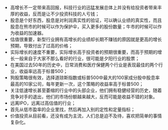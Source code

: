 - 高增长不一定带来高回报，科技行业的迅猛发展总体上并没有给投资者带来丰厚的收益，反而是让不少投资科技的人亏钱；
- 股息是个好东西，股息是对利润真实性的验证，可以确认业绩的真实性，而且股息在熊市的时候可以作为保护伞，买入更多的股份数量；牛市的时候可以作为收益的加速器。
- 估值很重要，新型行业拥有高增长的业绩却长期不赚钱的原因就是更高的增长预期，导致付出了过高的价格；
- 实际增长的速度不重要，实际增长高于投资者的预期很重要，而高于预期的增长一般来自于大家不那么看好的行业，很可能是夕阳行业的股票；
- 在美国过去50年的历史中，日常消费和医疗保健两个行业是表现最佳的两个行业，收益率远高于标普500；
- 狗股策略很有效，选择道琼斯指数或标普500中最大的100家成分股中股息率最高的10家公司，每年更新一次，这个策略的收益率高于标普500；
- 关注低速增长甚至萎缩的行业中的头部企业，他们拥有稳健经营的历史，随着竞争对手的退出，他们的市场份额越来越大，反而可能是收益不错的对象。
- 远离IPO，远离过高估值的行业；
- 首先从低市盈率的企业里找，然后再加入别的定性和定量指标；
- 价值投资从目前看，还没有成为主流，人们总是迫不及待，喜欢把简单的事情复杂化。
